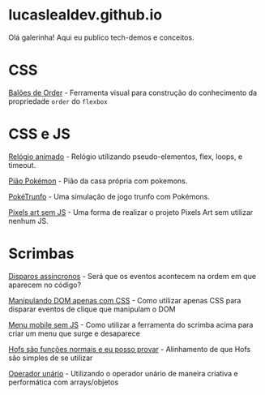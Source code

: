 # lucaslealdev.github.io

Olá galerinha! Aqui eu publico tech-demos e conceitos.


# CSS

[Balões de Order](https://lucaslealdev.github.io/baloon-order/) - Ferramenta visual para construção do conhecimento da propriedade `order` do `flexbox`

# CSS e JS

[Relógio animado](https://lucaslealdev.github.io/animated-clock/) - Relógio utilizando pseudo-elementos, flex, loops, e timeout.

[Pião Pokémon](https://lucaslealdev.github.io/piao-pokemon/) - Pião da casa própria com pokemons.

[PokéTrunfo](https://lucaslealdev.github.io/poketrunfo/) - Uma simulação de jogo trunfo com Pokémons.

[Pixels art sem JS](https://github.com/lucaslealdev/pixels-art-no-js) - Uma forma de realizar o projeto Pixels Art sem utilizar nenhum JS.

# Scrimbas

[Disparos assíncronos](https://scrimba.com/scrim/czvJ77hr) - Será que os eventos acontecem na ordem em que aparecem no código?

[Manipulando DOM apenas com CSS](https://scrimba.com/scrim/cdpybrsq) - Como utilizar apenas CSS para disparar eventos de clique que manipulam o DOM

[Menu mobile sem JS](https://scrimba.com/scrim/cg9Z9Ju4) - Como utilizar a ferramenta do scrimba acima para criar um menu que surge e desaparece

[Hofs são funções normais e eu posso provar](https://scrimba.com/scrim/c4zgDpT6) - Alinhamento de que Hofs são simples de se utilizar

[Operador unário](https://scrimba.com/scrim/cNN3qeAR) - Utilizando o operador unário de maneira criativa e performática com arrays/objetos